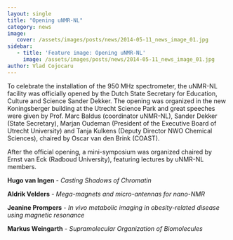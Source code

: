 ```yaml
---
layout: single
title: "Opening uNMR-NL"
category: news
image:
   cover: /assets/images/posts/news/2014-05-11_news_image_01.jpg
sidebar:
   - title: 'Feature image: Opening uNMR-NL'
     image: /assets/images/posts/news/2014-05-11_news_image_01.jpg
author: Vlad Cojocaru
---
```


<!-- ![Post Image](/assets/images/posts/news/2014-05-11_news_image_01.jpg) -->

To celebrate the installation of the 950 MHz spectrometer, the uNMR-NL facility was officially opened by the Dutch State Secretary for Education, Culture and Science Sander Dekker. The opening was organized in the new Koningsberger building at the Utrecht Science Park and great speeches were given by Prof. Marc Baldus (coordinator uNMR-NL), Sander Dekker (State Secretary), Marjan Oudeman (President of the Executive Board of Utrecht University) and Tanja Kulkens (Deputy Director NWO Chemical Sciences), chaired by Oscar van den Brink (COAST).

After the official opening, a mini-symposium was organized chaired by Ernst van Eck (Radboud University), featuring lectures by uNMR-NL members.

**Hugo van Ingen** - *Casting Shadows of Chromatin*

**Aldrik Velders** - *Mega-magnets and micro-antennas for nano-NMR*

**Jeanine Prompers** - *In vivo metabolic imaging in obesity-related disease using magnetic resonance*

**Markus Weingarth** - *Supramolecular Organization of Biomolecules*